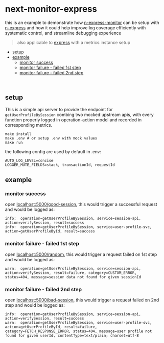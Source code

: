 # next-monitor-express
this is an example to demonstrate how [n-express-monitor](https://github.com/Financial-Times/n-express-monitor) can be setup with [n-express](https://github.com/Financial-Times/n-express) and how it could help improve log coverage efficiently with systematic control, and streamline debugging experience

> also applicable to [express](https://github.com/expressjs/express) with a metrics instance setup

- [setup](#setup)
- [example](#example)
  * [monitor success](#monitor-success)
  * [monitor failure - failed 1st step](#monitor-failure---failed-1st-step)
  * [monitor failure - failed 2nd step](#monitor-failure---failed-2nd-step)
  
<br> 

## setup
This is a simple api server to provide the endpoint for `getUserProfileBySession` combing two mocked upstream apis, with every function properly logged in operation-action model and recorded in corresponding metrics.

```shell
make install
make .env # or setup .env with mock values
make run
```

the following config are used by default in .env:
```
AUTO_LOG_LEVEL=concise
LOGGER_MUTE_FIELDS=stack, transactionId, requestId
```

## example

### monitor success
open [localhost:5000/good-session](localhost:5000/good-session), this would trigger a successful request and would be logged as:
```
info:  operation=getUserProfileBySession, service=session-api, action=verifySession, result=success
info:  operation=getUserProfileBySession, service=user-profile-svc, action=getUserProfileById, result=success
```

### monitor failure - failed 1st step
open [localhost:5000/random](localhost:5000/random), this would trigger a request failed on 1st step and would be logged as:
```
warn:  operation=getUserProfileBySession, service=session-api, action=verifySession, result=failure, category=CUSTOM_ERROR, status=404, message=session data not found for given sessionId
```

### monitor failure - failed 2nd step
open [localhost:5000/bad-session](localhost:5000/bad-session), this would trigger a request failed on 2nd step and would be logged as:
```
info:  operation=getUserProfileBySession, service=session-api, action=verifySession, result=success
warn:  operation=getUserProfileBySession, service=user-profile-svc, action=getUserProfileById, result=failure, category=FETCH_RESPONSE_ERROR, status=404, message=user profile not found for given userId, contentType=text/plain; charset=utf-8
```
